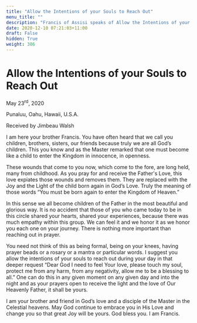 ```yaml
---
title: "Allow the Intentions of your Souls to Reach Out"
menu_title: ""
description: "Francis of Assisi speaks of Allow the Intentions of your Souls to Reach Out"
date: 2020-12-10 07:21:03+11:00
draft: False
hidden: True
weight: 386
---
```

# Allow the Intentions of your Souls to Reach Out

May 23<sup>rd</sup>, 2020

Punaluu, Oahu, Hawaii, U.S.A.

Received by Jimbeau Walsh



I am here your brother Francis. You have often heard that we call you children, brothers, sisters, our friends because truly we are all God’s children. This you know and as the Master remarked that one must become like a child to enter the Kingdom in innocence, in openness. 

These wounds that come to you now, which come to the fore, are long held, many from childhood. As you pray for and receive the Father's Love, this love expiates those wounds and removes them. They are replaced with the Joy and the Light of the child born again in God’s Love. Truly the meaning of those words “You must be born again to enter the Kingdom of Heaven.” 

In this sense we all become children of the Father in the most beautiful and glorious way. It is no accident that those of you who came today to be in this circle shared your hearts, shared your experiences, because there was much empathy within this group. We can feel it and we honor it as we honor you each one on your journey. There is nothing more important than reaching out in prayer. 

You need not think of this as being formal, being on your knees, having prayer beads or a rosary or a mantra or particular words. I suggest you allow the intentions of your souls to reach out during your day in that deeper request “Dear God I need to feel Your love, please touch my soul, protect me from any harm, from any negativity, allow me to be a blessing to all.” One can do this in any given moment on any given day and into the night and as your prayers open to receive the light and the love of Our Heavenly Father, it shall be yours.

I am your brother and friend in God’s love and a disciple of the Master in the Celestial heavens. May God continue to embrace you in His Love and change you so that great Joy will be yours. God bless you. I am Francis.